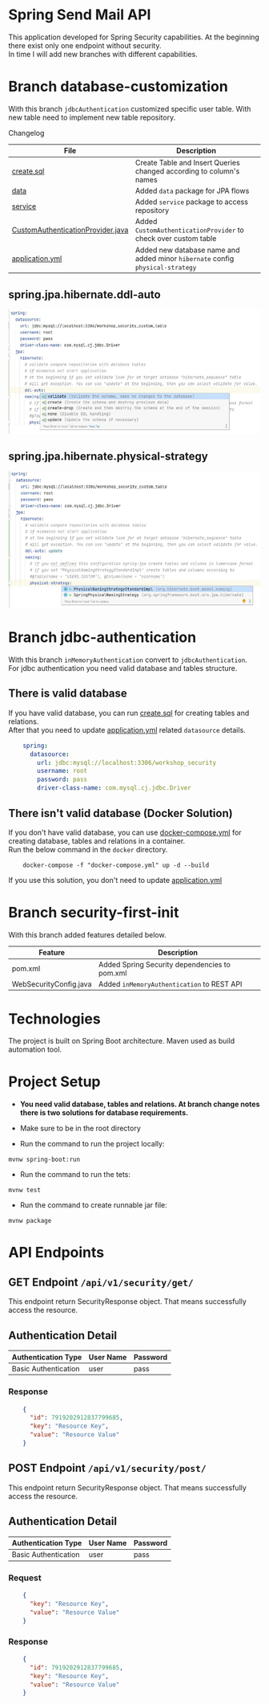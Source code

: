 # Spring Send Mail API

This application developed for Spring Security capabilities. 
At the beginning there exist only one endpoint without security. 
<br/>
In time I will add new branches with different capabilities.


# Branch database-customization

With this branch `jdbcAuthentication` customized specific user table. 
With new table need to implement new table repository.

Changelog

|File |Description|
|-----|--------|
|[create.sql](docker/create.sql)  | Create Table and Insert Queries changed according to column's names       |
|[data](src/main/java/com/workshop/springsecurity/data)   | Added `data` package for JPA flows      |
|[service](src/main/java/com/workshop/springsecurity/service)   | Added `service` package to access repository      |
|[CustomAuthenticationProvider.java](src/main/java/com/workshop/springsecurity/security/CustomAuthenticationProvider.java)   | Added `CustomAuthenticationProvider` to check over custom table      |
|[application.yml](src/main/resources/application.yml)   | Added new database name and added minor `hibernate` config `physical-strategy`      |


## spring.jpa.hibernate.ddl-auto

![JPA DDL-UPDATE](assests/hibernate_ddl_update.jpg)

## spring.jpa.hibernate.physical-strategy

![JPA DDL-UPDATE](assests/hibernate_physical_strategy.jpg)

# Branch jdbc-authentication

With this branch `inMemoryAuthentication` convert to `jdbcAuthentication`. 
<br/>
For jdbc authentication you need valid database and tables structure.

## There is valid database

If you have valid database, you can run [create.sql](docker/create.sql) for creating tables and relations.
<br/>
After that you need to update [application.yml](src/main/resources/application.yml) related `datasource` details.
````yaml
    spring:
      datasource:
        url: jdbc:mysql://localhost:3306/workshop_security
        username: root
        password: pass
        driver-class-name: com.mysql.cj.jdbc.Driver
````

## There isn't valid database (Docker Solution)

If you don't have valid database, you can use  [docker-compose.yml](docker/docker-compose.yml) 
for creating database, tables and relations in a container.
<br/>
Run the below command in the `docker` directory.

````shell
    docker-compose -f "docker-compose.yml" up -d --build
````

If you use this solution, you don't need to update [application.yml](src/main/resources/application.yml)

# Branch security-first-init

With this branch added features detailed below. 

|Feature |Description|
|-----|--------|
|pom.xml | Added Spring Security dependencies to pom.xml       |
|WebSecurityConfig.java  | Added `inMemoryAuthentication` to REST API      |

# Technologies

The project is built on Spring Boot architecture. Maven used as build automation tool.

# Project Setup

- **You need valid database, tables and relations. 
At branch change notes there is two solutions for database requirements.**

- Make sure to be in the root directory
- Run the command to run the project locally:
```
mvnw spring-boot:run
```

- Run the command to run the tets:
```
mvnw test
```

- Run the command to create runnable jar file:
```
mvnw package
```

# API Endpoints


## GET Endpoint `/api/v1/security/get/`

This endpoint return SecurityResponse object. That means successfully access the resource.

## Authentication Detail 

|Authentication Type |User Name | Password |
|-----|--------|--------|
|Basic Authentication | user | pass|

### Response

```json
    {
      "id": 7919202912837799685,
      "key": "Resource Key",
      "value": "Resource Value"
    }
```

## POST Endpoint `/api/v1/security/post/`

This endpoint return SecurityResponse object. That means successfully access the resource.

## Authentication Detail

|Authentication Type |User Name | Password |
|-----|--------|--------|
|Basic Authentication | user | pass|

### Request 

```json
    {
      "key": "Resource Key",
      "value": "Resource Value"
    }
```

### Response

```json
    {
      "id": 7919202912837799685,
      "key": "Resource Key",
      "value": "Resource Value"
    }
```
